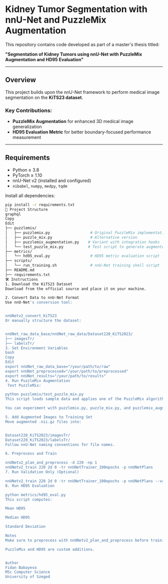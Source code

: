 # Kidney Tumor Segmentation with nnU-Net and PuzzleMix Augmentation

This repository contains code developed as part of a master's thesis titled:

**"Segmentation of Kidney Tumors using nnU-Net with PuzzleMix Augmentation and HD95 Evaluation"**

---

## Overview

This project builds upon the nnU-Net framework to perform medical image segmentation on the **KiTS23 dataset**.

### Key Contributions:
-  **PuzzleMix Augmentation** for enhanced 3D medical image generalization
-  **HD95 Evaluation Metric** for better boundary-focused performance measurement

---

##  Requirements

- Python ≥ 3.8  
- PyTorch ≥ 1.10  
- nnU-Net v2 (installed and configured)  
- `nibabel`, `numpy`, `medpy`, `tqdm`  

Install all dependencies:
```bash
pip install -r requirements.txt
📁 Project Structure
graphql
Copy
Edit
├── puzzlemix/
│   ├── puzzlemix.py                  # Original PuzzleMix implementation
│   ├── puzzle_mix.py                 # Alternative version
│   ├── puzzlemix_augmentation.py    # Variant with integration hooks
│   └── test_puzzle_mix.py           # Test script to generate augmented data
├── metrics/
│   └── hd95_eval.py                  # HD95 metric evaluation script
├── scripts/
│   └── run_training.sh               # nnU-Net training shell script
├── README.md
├── requirements.txt
🛠️ Instructions
1. Download the KiTS23 Dataset
Download from the official source and place it on your machine.

2. Convert Data to nnU-Net Format
Use nnU-Net's conversion tool:


nnUNetv2_convert_KiTS23
Or manually structure the dataset:


nnUNet_raw_data_base/nnUNet_raw_data/Dataset220_KiTS2023/
├── imagesTr/
├── labelsTr/
3. Set Environment Variables
bash
Copy
Edit
export nnUNet_raw_data_base="/your/path/to/raw"
export nnUNet_preprocessed="/your/path/to/preprocessed"
export nnUNet_results="/your/path/to/results"
4. Run PuzzleMix Augmentation
 Test PuzzleMix:

python puzzlemix/test_puzzle_mix.py
This script loads sample data and applies one of the PuzzleMix algorithms. Augmented outputs are saved in your target folder.

You can experiment with puzzlemix.py, puzzle_mix.py, and puzzlemix_augmentation.py for different behaviors.

5. Add Augmented Images to Training Set
Move augmented .nii.gz files into:


Dataset220_KiTS2023/imagesTr/
Dataset220_KiTS2023/labelsTr/
Follow nnU-Net naming conventions for file names.

6. Preprocess and Train

nnUNetv2_plan_and_preprocess -d 220 -np 1
nnUNetv2_train 220 2d 0 -tr nnUNetTrainer_100epochs -p nnUNetPlans
7. Run Validation Only (Optional)

nnUNetv2_train 220 2d 0 -tr nnUNetTrainer_100epochs -p nnUNetPlans --val
8. Run HD95 Evaluation

python metrics/hd95_eval.py
This script computes:

Mean HD95

Median HD95

Standard Deviation

Notes
Make sure to preprocess with nnUNetv2_plan_and_preprocess before training.

PuzzleMix and HD95 are custom additions.


Author
Fidan Babayeva
MSc Computer Science
University of Szeged
